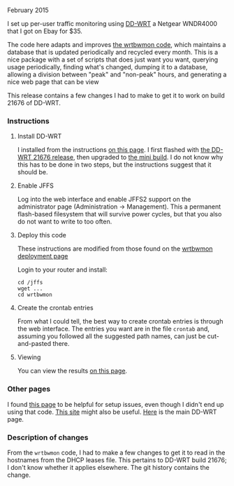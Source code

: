February 2015

I set up per-user traffic monitoring using
[DD-WRT](http://www.dd-wrt.com/) a Netgear WNDR4000 that I got on Ebay
for $35. 

The code here adapts and improves
[the wrtbwmon code](https://code.google.com/p/wrtbwmon/), which
maintains a database that is updated periodically and recycled every
month. This is a nice package with a set of scripts that does just
want you want, querying usage periodically, finding what's changed,
dumping it to a database, allowing a division between "peak" and
"non-peak" hours, and generating a nice web page that can be view

This release contains a few changes I had to make to get it to work on
build 21676 of DD-WRT.

### Instructions

1.  Install DD-WRT

    I installed from the instructions
    [on this page](http://www.dd-wrt.com/wiki/index.php/Netgear_WNDR4000).
    I first flashed with
    [the DD-WRT 21676 release](ftp://ftp.dd-wrt.com/betas/2013/05-27-2013-r21676/broadcom_K26/dd-wrt.v24-21676_NEWD-2_K2.6_mini-WNDR4000.chk),
    then upgraded to
    [the mini build](ftp://ftp.dd-wrt.com/betas/2013/05-27-2013-r21676/broadcom_K26/dd-wrt.v24-21676_NEWD-2_K2.6_mini-nv64k.bin). I
    do not know why this has to be done in two steps, but the
    instructions suggest that it should be.

2.  Enable JFFS

    Log into the web interface and enable JFFS2 support on the
    administrator page (Administration → Management). This a permanent
    flash-based filesystem that will survive power cycles, but that
    you also do not want to write to too often. 
    
3.  Deploy this code

    These instructions are modified from those found on the
    [wrtbwmon deployment page](https://code.google.com/p/wrtbwmon/wiki/Deploying)
    
    Login to your router and install:
    
        cd /jffs
        wget ...
        cd wrtbwmon
    
4.  Create the crontab entries

    From what I could tell, the best way to create crontab entries is
    through the web interface. The entries you want are in the file
    `crontab` and, assuming you followed all the suggested path names,
    can just be cut-and-pasted there.

5.  Viewing 

    You can view the results [on this page](http://192.168.1.1/user/usage.html).

### Other pages

I found
[this page](http://blog.billsdon.com/2014/02/usage-details-dd-wrt-router/)
to be helpful for setup issues, even though I didn't end up using that
code. [This site](http://clevarme.blogspot.com/2011/12/getting-dd-wrt-on-netgear-n750-wndr4000.html)
might also be
useful. [Here](http://www.dd-wrt.com/wiki/index.php/Netgear_WNDR4000)
is the main DD-WRT page.

### Description of changes

From the `wrtbwmon` code, I had to make a few changes to get it to
read in the hostnames from the DHCP leases file. This pertains to
DD-WRT build 21676; I don't know whether it applies elsewhere. The git
history contains the change.
